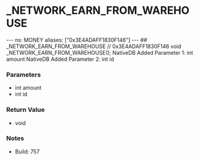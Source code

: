 # _NETWORK_EARN_FROM_WAREHOUSE

--- ns: MONEY aliases: ["0x3E4ADAFF1830F146"] --- ## _NETWORK_EARN_FROM_WAREHOUSE  // 0x3E4ADAFF1830F146 void _NETWORK_EARN_FROM_WAREHOUSE();  NativeDB Added Parameter 1: int amount NativeDB Added Parameter 2: int id

### Parameters
* int amount
* int id

### Return Value
* void

### Notes
* Build: 757

